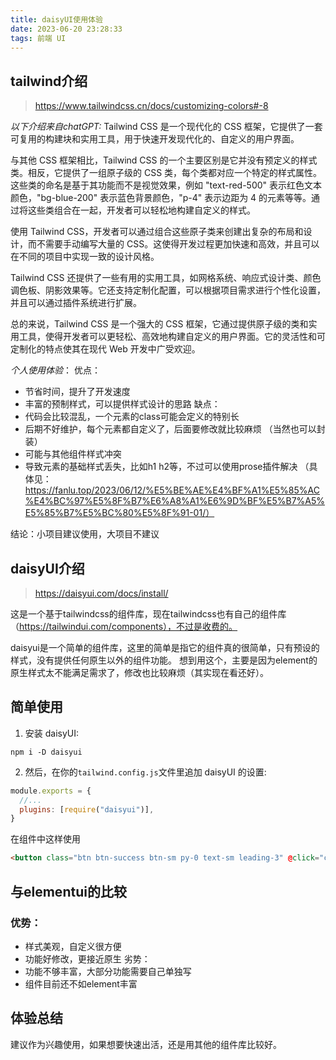 ```yaml
---
title: daisyUI使用体验
date: 2023-06-20 23:28:33
tags: 前端 UI
---
```

## tailwind介绍
> https://www.tailwindcss.cn/docs/customizing-colors#-8

*以下介绍来自chatGPT:*
Tailwind CSS 是一个现代化的 CSS 框架，它提供了一套可复用的构建块和实用工具，用于快速开发现代化的、自定义的用户界面。

与其他 CSS 框架相比，Tailwind CSS 的一个主要区别是它并没有预定义的样式类。相反，它提供了一组原子级的 CSS 类，每个类都对应一个特定的样式属性。这些类的命名是基于其功能而不是视觉效果，例如 "text-red-500" 表示红色文本颜色，"bg-blue-200" 表示蓝色背景颜色，"p-4" 表示边距为 4 的元素等等。通过将这些类组合在一起，开发者可以轻松地构建自定义的样式。

使用 Tailwind CSS，开发者可以通过组合这些原子类来创建出复杂的布局和设计，而不需要手动编写大量的 CSS。这使得开发过程更加快速和高效，并且可以在不同的项目中实现一致的设计风格。

Tailwind CSS 还提供了一些有用的实用工具，如网格系统、响应式设计类、颜色调色板、阴影效果等。它还支持定制化配置，可以根据项目需求进行个性化设置，并且可以通过插件系统进行扩展。

总的来说，Tailwind CSS 是一个强大的 CSS 框架，它通过提供原子级的类和实用工具，使得开发者可以更轻松、高效地构建自定义的用户界面。它的灵活性和可定制化的特点使其在现代 Web 开发中广受欢迎。

*个人使用体验*：
优点：
- 节省时间，提升了开发速度
- 丰富的预制样式，可以提供样式设计的思路
缺点：
- 代码会比较混乱，一个元素的class可能会定义的特别长
- 后期不好维护，每个元素都自定义了，后面要修改就比较麻烦 （当然也可以封装）
- 可能与其他组件样式冲突
- 导致元素的基础样式丢失，比如h1 h2等，不过可以使用prose插件解决 （具体见：https://fanlu.top/2023/06/12/%E5%BE%AE%E4%BF%A1%E5%85%AC%E4%BC%97%E5%8F%B7%E6%A8%A1%E6%9D%BF%E5%B7%A5%E5%85%B7%E5%BC%80%E5%8F%91-01/）

结论：小项目建议使用，大项目不建议

## daisyUI介绍
> https://daisyui.com/docs/install/

这是一个基于tailwindcss的组件库，现在tailwindcss也有自己的组件库（https://tailwindui.com/components），不过是收费的。

daisyui是一个简单的组件库，这里的简单是指它的组件真的很简单，只有预设的样式，没有提供任何原生以外的组件功能。
想到用这个，主要是因为element的原生样式太不能满足需求了，修改也比较麻烦（其实现在看还好）。

## 简单使用
1. 安装 daisyUI:

```undefined
npm i -D daisyui
```

2. 然后，在你的`tailwind.config.js`文件里追加 daisyUI 的设置:

```js
module.exports = {
  //...
  plugins: [require("daisyui")],
}
```

在组件中这样使用
```html
<button class="btn btn-success btn-sm py-0 text-sm leading-3" @click="copy">复制</button>
```

## 与elementui的比较
### 优势：
- 样式美观，自定义很方便
- 功能好修改，更接近原生
劣势：
- 功能不够丰富，大部分功能需要自己单独写
- 组件目前还不如element丰富


## 体验总结
建议作为兴趣使用，如果想要快速出活，还是用其他的组件库比较好。